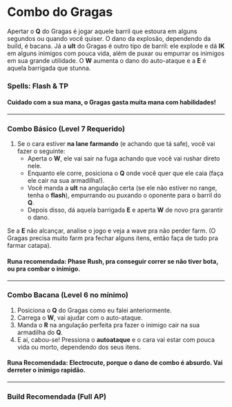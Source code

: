 # Combo do Gragas

Apertar o **Q** do Gragas é jogar aquele barril que estoura em alguns segundos ou quando você quiser. O dano da explosão, dependendo da build, é bacana. Já a **ult** do Gragas é outro tipo de barril: ele explode e dá **IK** em alguns inimigos com pouca vida, além de puxar ou empurrar os inimigos em sua grande utilidade. O **W** aumenta o dano do auto-ataque e a **E** é aquela barrigada que stunna.

### Spells: Flash & TP

#### Cuidado com a sua mana, o Gragas gasta muita mana com habilidades!

---

### Combo Básico (Level 7 Requerido)

1. Se o cara estiver **na lane farmando** (e achando que tá safe), você vai fazer o seguinte:
   - Aperta o **W**, ele vai sair na fuga achando que você vai rushar direto nele.
   - Enquanto ele corre, posiciona o **Q** onde você quer que ele caia (faça ele cair na sua armadilha!).
   - Você manda a **ult** na angulação certa (se ele não estiver no range, tenha o **flash**), empurrando ou puxando o oponente para o barril do **Q**.
   - Depois disso, dá aquela barrigada **E** e aperta **W** de novo pra garantir o dano.

Se a **E** não alcançar, analise o jogo e veja a wave pra não perder farm. (O Gragas precisa muito farm pra fechar alguns itens, então faça de tudo pra farmar catapa).

#### Runa recomendada: **Phase Rush**, pra conseguir correr se não tiver bota, ou pra combar o inimigo.

---

### Combo Bacana (Level 6 no mínimo)

1. Posiciona o **Q** do Gragas como eu falei anteriormente.
2. Carrega o **W**, vai ajudar com o auto-ataque.
3. Manda o **R** na angulação perfeita pra fazer o inimigo cair na sua armadilha do **Q**.
4. E aí, cabou-se! Pressiona o **autoataque** e o cara vai estar com pouca vida ou morto, dependendo dos seus itens.

#### Runa Recomendada: **Electrocute**, porque o dano de combo é absurdo. Vai derreter o inimigo rapidão.

---

### Build Recomendada (Full AP)
